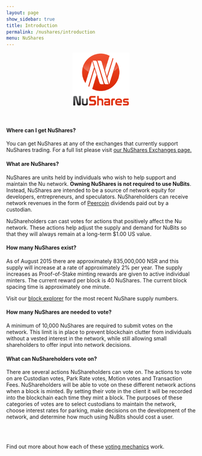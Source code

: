 ```yaml
---
layout: page
show_sidebar: true
title: Introduction
permalink: /nushares/introduction
menu: NuShares
---
```

<center><img src="/assets/nushares-logo-full-150-twotone.png" width="150" height="143" alt="nushares-logo-full-150-twotone.png" /></center>
<p>&nbsp;</p>
<h4>Where can I get NuShares?</h4> 
<p>You can get NuShares at any of the exchanges that currently support NuShares trading. For a full list please visit <a href="https://nubits.com/exchanges/nushares-exchanges">our NuShares Exchanges page.</a></p>

<h4>What are NuShares?</h4> 
<p>NuShares are units held by individuals who wish to help support and maintain the Nu network. <b>Owning NuShares is not required to use NuBits</b>. Instead, NuShares are intended to be a source of network equity for developers, entrepreneurs, and speculators. NuShareholders can receive network revenues in the form of <a href="http://peercoin.net">Peercoin</a> dividends paid out by a custodian. </p>
<p>NuShareholders can cast votes for actions that positively affect the Nu network. These actions help adjust the supply and demand for NuBits so that they will always remain at a long-term $1.00 US value.</p>

<h4>How many NuShares exist?</h4>
<p>As of August 2015 there are approximately 835,000,000 NSR and this supply will increase at a rate of approximately 2% per year. The supply increases as Proof-of-Stake minting rewards are given to active individual minters. The current reward per block is 40 NuShares. The current block spacing time is approximately one minute.</p>

<p>Visit our <a href="https://blockexplorer.nu">block explorer</a> for the most recent NuShare supply numbers.</p>

<h4>How many NuShares are needed to vote?</h4>
<p>A minimum of 10,000 NuShares are required to submit votes on the network. This limit is in place to prevent blockchain clutter from individuals without a vested interest in the network, while still allowing small shareholders to offer input into network decisions.</p>

<h4>What can NuShareholders vote on?</h4>
</p>There are several actions NuShareholders can vote on. The actions to vote on are Custodian votes, Park Rate votes, Motion votes and Transaction Fees. NuShareholders will be able to vote on these different network actions when a block is minted. By setting their vote in the client it will be recorded into the blockchain each time they mint a block. The purposes of these categories of votes are to select custodians to maintain the network, choose interest rates for parking, make decisions on the development of the network, and determine how much using NuBits should cost a user.</p>
<br><br>
<p>Find out more about how each of these <a href="/nushares/voting-mechanics">voting mechanics</a> work.</p>
